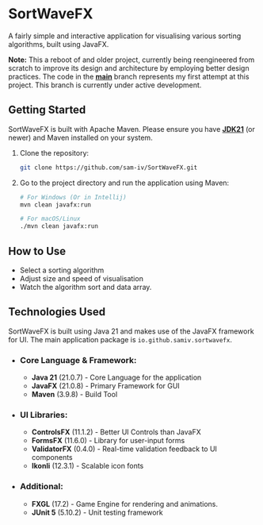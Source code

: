 # SortWaveFX

A fairly simple and interactive application for visualising various sorting algorithms, built using JavaFX. 

**Note:** This a reboot of and older project, currently being reengineered from scratch to improve its design and architecture by employing better design practices. The code in the [**main**](https://github.com/sam-iv/SortWaveFX/) branch represents my first attempt at this project. This branch is currently under active development.

## Getting Started

SortWaveFX is built with Apache Maven. Please ensure you have [**JDK21**](https://learn.microsoft.com/en-gb/java/openjdk/download)
(or newer) and Maven installed on your system.

1. Clone the repository:
   ```bash
   git clone https://github.com/sam-iv/SortWaveFX.git
   ```
2. Go to the project directory and run the application using Maven:
   ```bash
   # For Windows (Or in Intellij)
   mvn clean javafx:run
   
   # For macOS/Linux
   ./mvn clean javafx:run
   ```
## How to Use

<!-- PLACEHOLDER -->
- Select a sorting algorithm
- Adjust size and speed of visualisation
- Watch the algorithm sort and data array.

## Technologies Used

SortWaveFX is built using Java 21 and makes use of the JavaFX framework for UI. The main application package is ``io.github.samiv.sortwavefx``.

- ### Core Language & Framework:
  - **Java 21** (21.0.7) - Core Language for the application
  - **JavaFX** (21.0.8) - Primary Framework for GUI
  - **Maven** (3.9.8) - Build Tool
- ### UI Libraries:
  - **ControlsFX** (11.1.2) - Better UI Controls than JavaFX
  - **FormsFX** (11.6.0) - Library for user-input forms
  - **ValidatorFX** (0.4.0) - Real-time validation feedback to UI components
  - **Ikonli** (12.3.1) - Scalable icon fonts
- ### Additional:
  - **FXGL** (17.2) - Game Engine for rendering and animations.
  - **JUnit 5** (5.10.2) - Unit testing framework
